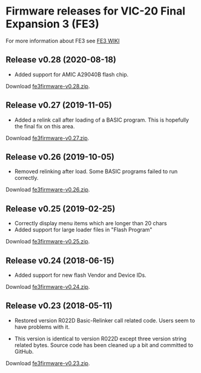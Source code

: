 # Firmware releases for VIC-20 Final Expansion 3 (FE3)

For more information about FE3 see
[FE3 WIKI](http://sleepingelephant.com/denial/wiki/index.php?title=Final_Expansion)

## Release v0.28 (2020-08-18)
- Added support for AMIC A29040B flash chip.

Download [fe3firmware-v0.28.zip](releases/fe3firmware-v0.28.zip).

## Release v0.27 (2019-11-05)

- Added a relink call after loading of a BASIC program. This is hopefully
  the final fix on this area.

Download [fe3firmware-v0.27.zip](releases/fe3firmware-v0.27.zip).

## Release v0.26 (2019-10-05)

- Removed relinking after load. Some BASIC programs failed to run correctly.

Download [fe3firmware-v0.26.zip](releases/fe3firmware-v0.26.zip).

## Release v0.25 (2019-02-25)

- Correctly display menu items which are longer than 20 chars
- Added support for large loader files in "Flash Program"

Download [fe3firmware-v0.25.zip](releases/fe3firmware-v0.25.zip).

## Release v0.24 (2018-06-15)

- Added support for new flash Vendor and Device IDs.

Download [fe3firmware-v0.24.zip](releases/fe3firmware-v0.24.zip).

## Release v0.23 (2018-05-11)

- Restored version R022D Basic-Relinker call related code. Users seem to
  have problems with it.

- This version is identical to version R022D except three version string
  related bytes. Source code has been cleaned up a bit and committed to
  GitHub.

Download [fe3firmware-v0.23.zip](releases/fe3firmware-v0.23.zip).
